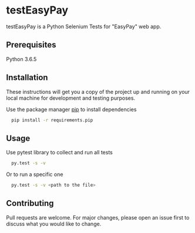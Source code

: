 # testEasyPay

testEasyPay is a Python Selenium Tests for "EasyPay" web app.

## Prerequisites
Python 3.6.5

## Installation
These instructions will get you a copy of the project up and running on your local machine for development and testing purposes.

Use the package manager [pip](https://pip.pypa.io/en/stable/) to install dependencies

```bash
  pip install -r requirements.pip
```

## Usage

Use pytest library to collect and run all tests
```bash
  py.test -s -v
```
Or to run a specific one

```bash
  py.test -s -v <path to the file>
```

## Contributing
Pull requests are welcome. For major changes, please open an issue first to discuss what you would like to change.
